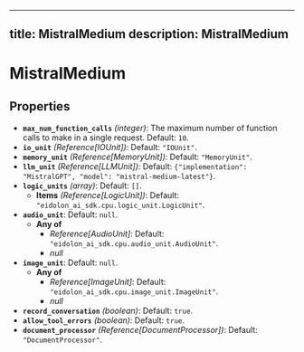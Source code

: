 
---
title: MistralMedium
description: MistralMedium
---
# MistralMedium

## Properties

- **`max_num_function_calls`** *(integer)*: The maximum number of function calls to make in a single request. Default: `10`.
- **`io_unit`** *(Reference[IOUnit])*: Default: `"IOUnit"`.
- **`memory_unit`** *(Reference[MemoryUnit])*: Default: `"MemoryUnit"`.
- **`llm_unit`** *(Reference[LLMUnit])*: Default: `{"implementation": "MistralGPT", "model": "mistral-medium-latest"}`.
- **`logic_units`** *(array)*: Default: `[]`.
  - **Items** *(Reference[LogicUnit])*: Default: `"eidolon_ai_sdk.cpu.logic_unit.LogicUnit"`.
- **`audio_unit`**: Default: `null`.
  - **Any of**
    - *Reference[AudioUnit]*: Default: `"eidolon_ai_sdk.cpu.audio_unit.AudioUnit"`.
    - *null*
- **`image_unit`**: Default: `null`.
  - **Any of**
    - *Reference[ImageUnit]*: Default: `"eidolon_ai_sdk.cpu.image_unit.ImageUnit"`.
    - *null*
- **`record_conversation`** *(boolean)*: Default: `true`.
- **`allow_tool_errors`** *(boolean)*: Default: `true`.
- **`document_processor`** *(Reference[DocumentProcessor])*: Default: `"DocumentProcessor"`.
